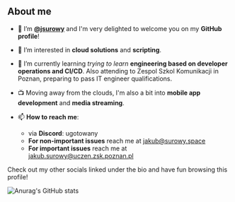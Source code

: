 ## About me
- 👋 I’m [**@jsurowy**](https://github.com/jsurowy) and I'm very delighted to welcome you on my **GitHub profile**!
- 👀 I’m interested in **cloud solutions** and **scripting**.
- 🌱 I’m currently learning *trying to learn* **engineering based on developer operations and CI/CD**. Also attending to Zespol Szkol Komunikacji in Poznan, preparing to pass IT engineer qualifications.
- 📺 Moving away from the clouds, I'm also a bit into **mobile app development** and **media streaming**.

- 📫 **How to reach me**:
  -  via **Discord**: ugotowany
  -  **For non-important issues** reach me at <a href=mailto:jakub@surowy.space>jakub@surowy.space</a>
  -  **For important issues** reach me at <a href=mailto:jakub.surowy@uczen.zsk.poznan.pl>jakub.surowy@uczen.zsk.poznan.pl</a><br />
  
Check out my other socials linked under the bio and have fun browsing this profile!

![Anurag's GitHub stats](https://github-readme-stats.vercel.app/api?username=jsurowy&show_icons=true&theme=synthwave)

<!---
jsurowy/jsurowy is a ✨ special ✨ repository because its `README.md` (this file) appears on your GitHub profile.
You can click the Preview link to take a look at your changes.
--->
